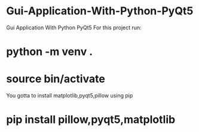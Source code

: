 # Gui-Application-With-Python-PyQt5
Gui Application With Python PyQt5
For this project run:
# python -m venv .
# source bin/activate
You gotta to install matplotlib,pyqt5,pillow using pip
# pip install pillow,pyqt5,matplotlib
